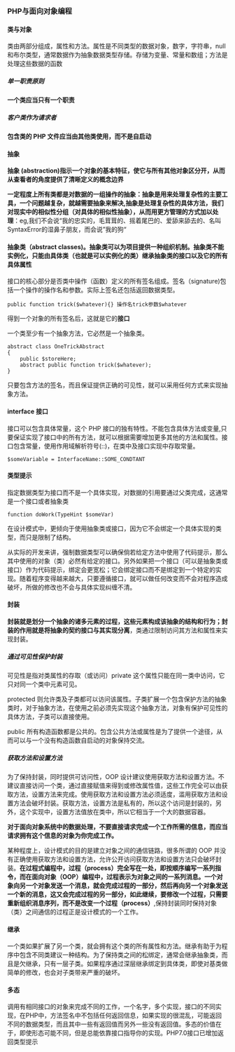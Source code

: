 ### PHP与面向对象编程

#### 类与对象

类由两部分组成，属性和方法。属性是不同类型的数据对象，数字，字符串，null和布尔类型，通常数据作为抽象数据类型存储。存储为变量、常量和数组；方法是处理这些数据的函数

##### 单一职责原则

**一个类应当只有一个职责**

##### 客户类作为请求者

**包含类的 PHP 文件应当由其他类使用，而不是自启动**

#### 抽象

__抽象 (abstraction)指示一个对象的基本特征，使它与所有其他对象区分开，从而从查看者的角度提供了清晰定义的概念边界__

**一定程度上所有类都是对数据的一组操作的抽象：抽象是用来处理复杂性的主要工具，一个问题越复杂，就越需要抽象来解决,抽象是处理复杂性的具体方法，我们对现实中的相似性分组（对具体的相似性抽象），从而用更方管理的方式加以处理**：eg,我们不会说“我的忠实的，毛茸茸的、摇着尾巴的、爱舔来舔去的、名叫SyntaxError的湿鼻子朋友，而会说”我的狗“

#### 抽象类（abstract classes)。抽象类可以为项目提供一种组织机制。抽象类不能实例化，只能由具体类（也就是可以实例化的类）继承抽象类的接口以及它的所有具体属性

接口的核心部分是否类中操作（函数）定义的所有签名组成。签名（signature)包括一个操作的操作名和参数。实际上签名还包括返回数据类型。

```
public function trick($whatever){} 操作名trick参数$whatever
```

得到一个对象的所有签名后，这就是它的**接口**

一个类至少有一个抽象方法，它必然是一个抽象类。

```
abstract class OneTrickAbstract
{
  	public $storeHere;
  	abstract public function trick($whatever);
}
```

只要包含方法的签名，而且保证提供正确的可见性，就可以采用任何方式来实现抽象方法。

#### interface 接口

接口可以包含具体常量，这个 PHP 接口的独有特性。不能包含具体方法或变量,只要保证实现了接口中的所有方法，就可以根据需要增加更多其他的方法和属性。接口包含常量，使用作用域解析符号(::)，在类中及接口实现中存取常量。

```
$someVariable = InterfaceName::SOME_CONDTANT
```

#### 类型提示

指定数据类型为接口而不是一个具体实现，对数据的引用要通过父类完成，这通常是一个接口或者抽象类

```
function doWork(TypeHint $someVar)
```

在设计模式中，更倾向于使用抽象类或接口，因为它不会绑定一个具体实现的类型，而只是限制了结构。

从实际的开发来讲，强制数据类型可以确保倘若给定方法中使用了代码提示，那么其中使用的对象（类）必然有给定的接口。另外如果把一个接口（可以是抽象类或接口）作为代码提示，绑定会更宽松；它会绑定接口而不是绑定到一个特定的实现。随着程序变得越来越大，只要遵循接口，就可以做任何改变而不会对程序造成破坏，所做的修改也不会与具体实现纠缠不清。

#### 封装

**封装就是划分一个抽象的诸多元素的过程，这些元素构成该抽象的结构和行为；封装的作用就是将抽象的契约接口与其实现分离**，类通过限制访问其方法和属性来实现封装。

##### 通过可见性保护封装

可见性是指对类属性的存取（或访问）private 这个属性只能在同一类中访问，它只对同一个类中元素可见。

protected 则允许类及子类都可以访问该属性。子类扩展一个包含保护方法的抽象类时，对于抽象方法，在使用之前必须先实现这个抽象方法，对象有保护可见性的具体方法，子类可以直接使用。

public 所有构造函数都是公共的。包含公共方法或属性是为了提供一个途径，从而可以与一个没有构造函数自启动的对象保持交流。

##### 获取方法和设置方法

为了保持封装，同时提供可访问性，OOP 设计建议使用获取方法和设置方法。不建议直接访问一个类，通过直接赋值来得到或修改属性值，这些工作完全可以由获取方法，设置方法来完成。使用获取方法和设置方法必须适度，滥用获取方法和设置方法会破坏封装。获取方法，设置方法是私有的，所以这个访问是封装的，另外，这个实现中，设置方法值放在类中，所以它相当于一个大的数据容器。

**对于面向对象系统中的数据处理，不要直接请求完成一个工作所需的信息，而应当请求拥有这个信息的对象为你完成工作。**

某种程度上，设计模式的目的是建立对象之间的通信链路，很多所谓的 OOP 并没有正确使用获取方法和设置方法，允许公开访问获取方法和设置方法只会破坏封装。**在过程式编程中，过程（process）完全写在一处，即按顺序编写一系列指令，而在面向对象（OOP）编程中，过程表示为对象之间的一系列消息。一个对象向另一个对象发送一个消息，就会完成过程的一部分，然后再向另一个对象发送一个新的消息，这又会完成过程的另一部分，如此继续，要修改一个过程，只需要重新组织消息序列，而不是改变一个过程（process）**,保持封装同时保持对象（类）之间通信的过程正是设计模式的一个工作。

#### 继承

一个类如果扩展了另一个类，就会拥有这个类的所有属性和方法。继承有助于为程序中包含不同类建议一种结构。为了保持类之间的松绑定，通常会继承抽象类，而且是欠继承，只有一层子类。如果程序通过深层继承绑定到具体类，即使对基类做简单的修改，也会对子类带来严重的破坏。

#### 多态

调用有相同接口的对象来完成不同的工作，一个名字，多个实现，接口的不同实现，在PHP中，方法签名中不包括任何返回信息，如果实现的很混乱，可能返回不同的数据类型，而且其中一些有返回值而另外一些没有返回值。多态的价值在于，即使形态可能不同，但是总能依靠接口指导你的实现。PHP7.0接口已增加返回类型提示